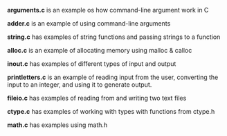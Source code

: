 **arguments.c** is an example os how command-line argument work in C

**adder.c** is an example of using command-line arguments

**string.c** has examples of string functions and passing strings to a function

**alloc.c** is an example of allocating memory using malloc & calloc

**inout.c** has examples of different types of input and output

**printletters.c** is an example of reading input from the user, converting the input to an integer, and using it to generate output.  

**fileio.c** has examples of reading from and writing two text files

**ctype.c** has examples of working with types with functions from ctype.h

**math.c** has examples using math.h
